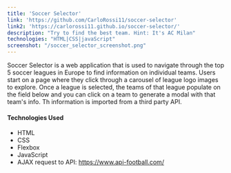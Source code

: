 ```yaml
---
title: 'Soccer Selector'
link: 'https://github.com/CarloRossi11/soccer-selector'
link2: 'https://carlorossi11.github.io/soccer-selector/'
description: "Try to find the best team. Hint: It's AC Milan"
technologies: "HTML|CSS|javaScript"
screenshot: "/soccer_selector_screenshot.png"
---
```


Soccer Selector is a web application that is used to navigate through the top 5 soccer leagues in Europe to find information on individual teams. Users start on a page where they click through a carousel of league logo images to explore. Once a league is selected, the teams of that league populate on the field below and you can click on a team to generate a modal with that team's info. Th information is imported from a third party API.

#### Technologies Used
- HTML
- CSS
- Flexbox
- JavaScript
- AJAX request to API: https://www.api-football.com/
